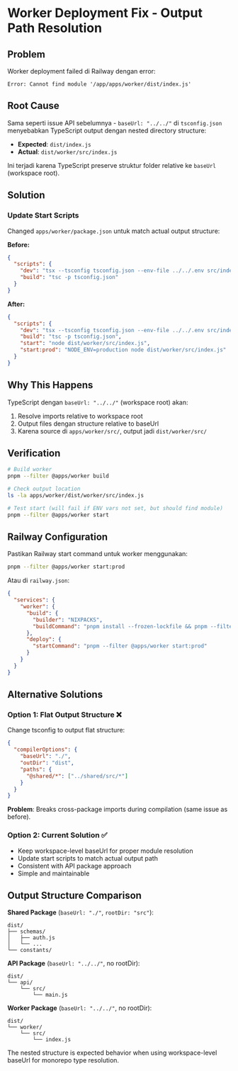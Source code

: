 # Worker Deployment Fix - Output Path Resolution

## Problem

Worker deployment failed di Railway dengan error:

```
Error: Cannot find module '/app/apps/worker/dist/index.js'
```

## Root Cause

Sama seperti issue API sebelumnya - `baseUrl: "../../"` di `tsconfig.json` menyebabkan TypeScript output dengan nested directory structure:

- **Expected**: `dist/index.js`
- **Actual**: `dist/worker/src/index.js`

Ini terjadi karena TypeScript preserve struktur folder relative ke `baseUrl` (workspace root).

## Solution

### Update Start Scripts

Changed `apps/worker/package.json` untuk match actual output structure:

**Before:**

```json
{
  "scripts": {
    "dev": "tsx --tsconfig tsconfig.json --env-file ../../.env src/index.ts",
    "build": "tsc -p tsconfig.json"
  }
}
```

**After:**

```json
{
  "scripts": {
    "dev": "tsx --tsconfig tsconfig.json --env-file ../../.env src/index.ts",
    "build": "tsc -p tsconfig.json",
    "start": "node dist/worker/src/index.js",
    "start:prod": "NODE_ENV=production node dist/worker/src/index.js"
  }
}
```

## Why This Happens

TypeScript dengan `baseUrl: "../../"` (workspace root) akan:

1. Resolve imports relative to workspace root
2. Output files dengan structure relative to baseUrl
3. Karena source di `apps/worker/src/`, output jadi `dist/worker/src/`

## Verification

```bash
# Build worker
pnpm --filter @apps/worker build

# Check output location
ls -la apps/worker/dist/worker/src/index.js

# Test start (will fail if ENV vars not set, but should find module)
pnpm --filter @apps/worker start
```

## Railway Configuration

Pastikan Railway start command untuk worker menggunakan:

```bash
pnpm --filter @apps/worker start:prod
```

Atau di `railway.json`:

```json
{
  "services": {
    "worker": {
      "build": {
        "builder": "NIXPACKS",
        "buildCommand": "pnpm install --frozen-lockfile && pnpm --filter @apps/shared build && pnpm --filter @apps/worker build"
      },
      "deploy": {
        "startCommand": "pnpm --filter @apps/worker start:prod"
      }
    }
  }
}
```

## Alternative Solutions

### Option 1: Flat Output Structure ❌

Change tsconfig to output flat structure:

```json
{
  "compilerOptions": {
    "baseUrl": "./",
    "outDir": "dist",
    "paths": {
      "@shared/*": ["../shared/src/*"]
    }
  }
}
```

**Problem**: Breaks cross-package imports during compilation (same issue as before).

### Option 2: Current Solution ✅

- Keep workspace-level baseUrl for proper module resolution
- Update start scripts to match actual output path
- Consistent with API package approach
- Simple and maintainable

## Output Structure Comparison

**Shared Package** (`baseUrl: "./"`, `rootDir: "src"`):

```
dist/
├── schemas/
│   ├── auth.js
│   └── ...
└── constants/
```

**API Package** (`baseUrl: "../../"`, no rootDir):

```
dist/
└── api/
    └── src/
        └── main.js
```

**Worker Package** (`baseUrl: "../../"`, no rootDir):

```
dist/
└── worker/
    └── src/
        └── index.js
```

The nested structure is expected behavior when using workspace-level baseUrl for monorepo type resolution.
